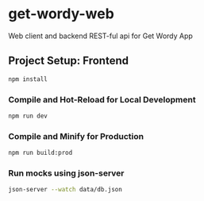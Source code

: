 # get-wordy-web

Web client and backend REST-ful api for Get Wordy App

## Project Setup: Frontend

```sh
npm install
```

### Compile and Hot-Reload for Local Development

```sh
npm run dev
```

### Compile and Minify for Production

```sh
npm run build:prod
```

### Run mocks using json-server

```sh
json-server --watch data/db.json
```
